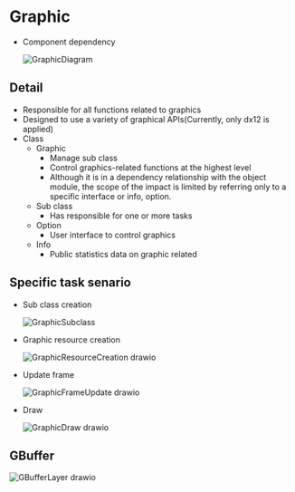 # Graphic
  - Component dependency

    ![GraphicDiagram](https://github.com/nupnup-hub/JinEngine/assets/59456231/cdd52031-4b22-49fa-be97-af8a2baba886)
 
   
## Detail
  - Responsible for all functions related to graphics
  - Designed to use a variety of graphical APIs(Currently, only dx12 is applied)
  - Class
    - Graphic
      - Manage sub class
      - Control graphics-related functions at the highest level
      - Although it is in a dependency relationship with the object module, the scope of the impact is limited by referring only to a specific interface or info, option.
    - Sub class
      - Has responsible for one or more tasks 
    - Option
      - User interface to control graphics
    - Info
      - Public statistics data on graphic related    

## Specific task senario
  - Sub class creation
    
    ![GraphicSubclass](https://github.com/nupnup-hub/JinEngine/assets/59456231/67b79604-e9d5-4191-b5ba-dca5edd0a4a6)

  - Graphic resource creation

    ![GraphicResourceCreation drawio](https://github.com/nupnup-hub/JinEngine/assets/59456231/ac28268b-2541-4a3e-bbd7-82ec2408933a)

    
  - Update frame
    
    ![GraphicFrameUpdate drawio](https://github.com/nupnup-hub/JinEngine/assets/59456231/f8368c61-e04a-4199-83dc-ea79c7020305)
    
  - Draw
    
    ![GraphicDraw drawio](https://github.com/nupnup-hub/JinEngine/assets/59456231/886abff7-78c0-4520-9dd0-b26f3d57d5cf)

## GBuffer
  
  ![GBufferLayer drawio](https://github.com/nupnup-hub/JinEngine/assets/59456231/62e70476-6034-45c0-9d43-aa48895fec42)


